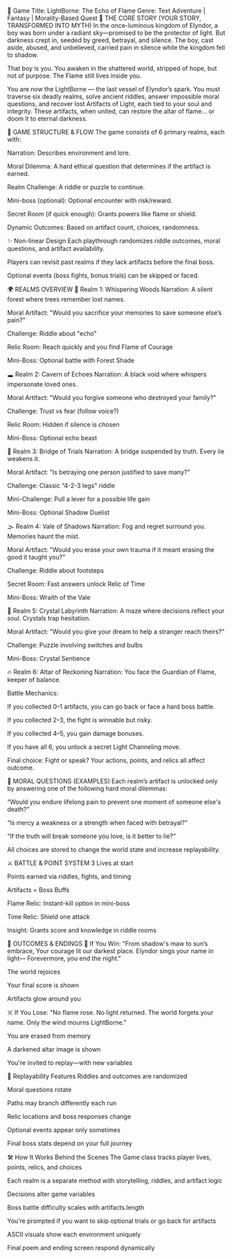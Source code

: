 🌌 Game Title: LightBorne: The Echo of Flame
Genre: Text Adventure | Fantasy | Morality-Based Quest
🌠 THE CORE STORY (YOUR STORY, TRANSFORMED INTO MYTH)
In the once-luminous kingdom of Elyndor, a boy was born under a radiant sky—promised to be the protector of light. But darkness crept in, seeded by greed, betrayal, and silence. The boy, cast aside, abused, and unbelieved, carried pain in silence while the kingdom fell to shadow.

That boy is you.
You awaken in the shattered world, stripped of hope, but not of purpose. The Flame still lives inside you.

You are now the LightBorne — the last vessel of Elyndor’s spark. You must traverse six deadly realms, solve ancient riddles, answer impossible moral questions, and recover lost Artifacts of Light, each tied to your soul and integrity. These artifacts, when united, can restore the altar of flame... or doom it to eternal darkness.

🧭 GAME STRUCTURE & FLOW
The game consists of 6 primary realms, each with:

Narration: Describes environment and lore.

Moral Dilemma: A hard ethical question that determines if the artifact is earned.

Realm Challenge: A riddle or puzzle to continue.

Mini-boss (optional): Optional encounter with risk/reward.

Secret Room (if quick enough): Grants powers like flame or shield.

Dynamic Outcomes: Based on artifact count, choices, randomness.

✨ Non-linear Design
Each playthrough randomizes riddle outcomes, moral questions, and artifact availability.

Players can revisit past realms if they lack artifacts before the final boss.

Optional events (boss fights, bonus trials) can be skipped or faced.

🌍 REALMS OVERVIEW
🌲 Realm 1: Whispering Woods
Narration: A silent forest where trees remember lost names.

Moral Artifact: "Would you sacrifice your memories to save someone else’s pain?"

Challenge: Riddle about "echo"

Relic Room: Reach quickly and you find Flame of Courage

Mini-Boss: Optional battle with Forest Shade

🕳️ Realm 2: Cavern of Echoes
Narration: A black void where whispers impersonate loved ones.

Moral Artifact: "Would you forgive someone who destroyed your family?"

Challenge: Trust vs fear (follow voice?)

Relic Room: Hidden if silence is chosen

Mini-Boss: Optional echo beast

🌉 Realm 3: Bridge of Trials
Narration: A bridge suspended by truth. Every lie weakens it.

Moral Artifact: "Is betraying one person justified to save many?"

Challenge: Classic “4-2-3 legs” riddle

Mini-Challenge: Pull a lever for a possible life gain

Mini-Boss: Optional Shadow Duelist

🌫️ Realm 4: Vale of Shadows
Narration: Fog and regret surround you. Memories haunt the mist.

Moral Artifact: "Would you erase your own trauma if it meant erasing the good it taught you?"

Challenge: Riddle about footsteps

Secret Room: Fast answers unlock Relic of Time

Mini-Boss: Wraith of the Vale

💎 Realm 5: Crystal Labyrinth
Narration: A maze where decisions reflect your soul. Crystals trap hesitation.

Moral Artifact: "Would you give your dream to help a stranger reach theirs?"

Challenge: Puzzle involving switches and bulbs

Mini-Boss: Crystal Sentience

🔥 Realm 6: Altar of Reckoning
Narration: You face the Guardian of Flame, keeper of balance.

Battle Mechanics:

If you collected 0–1 artifacts, you can go back or face a hard boss battle.

If you collected 2–3, the fight is winnable but risky.

If you collected 4–5, you gain damage bonuses.

If you have all 6, you unlock a secret Light Channeling move.

Final choice: Fight or speak? Your actions, points, and relics all affect outcome.

🧠 MORAL QUESTIONS (EXAMPLES)
Each realm’s artifact is unlocked only by answering one of the following hard moral dilemmas:

“Would you endure lifelong pain to prevent one moment of someone else's death?”

“Is mercy a weakness or a strength when faced with betrayal?”

“If the truth will break someone you love, is it better to lie?”

All choices are stored to change the world state and increase replayability.

⚔️ BATTLE & POINT SYSTEM
3 Lives at start

Points earned via riddles, fights, and timing

Artifacts = Boss Buffs

Flame Relic: Instant-kill option in mini-boss

Time Relic: Shield one attack

Insight: Grants score and knowledge in riddle rooms

🌈 OUTCOMES & ENDINGS
🎉 If You Win:
"From shadow's maw to sun’s embrace,
Your courage lit our darkest place.
Elyndor sings your name in light—
Forevermore, you end the night."

The world rejoices

Your final score is shown

Artifacts glow around you

☠️ If You Lose:
"No flame rose. No light returned.
The world forgets your name.
Only the wind mourns LightBorne."

You are erased from memory

A darkened altar image is shown

You're invited to replay—with new variables

🔁 Replayability Features
Riddles and outcomes are randomized

Moral questions rotate

Paths may branch differently each run

Relic locations and boss responses change

Optional events appear only sometimes

Final boss stats depend on your full journey

🛠️ How It Works Behind the Scenes
The Game class tracks player lives, points, relics, and choices

Each realm is a separate method with storytelling, riddles, and artifact logic

Decisions alter game variables

Boss battle difficulty scales with artifacts.length

You’re prompted if you want to skip optional trials or go back for artifacts

ASCII visuals show each environment uniquely

Final poem and ending screen respond dynamically

